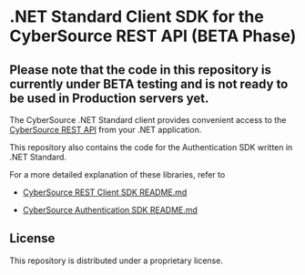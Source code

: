 # .NET Standard Client SDK for the CyberSource REST API (BETA Phase)

## Please note that the code in this repository is currently under BETA testing and is not ready to be used in Production servers yet.

The CyberSource .NET Standard client provides convenient access to the [CyberSource REST API](https://developer.cybersource.com/api/reference/api-reference.html) from your .NET application.

This repository also contains the code for the Authentication SDK written in .NET Standard.

For a more detailed explanation of these libraries, refer to

* [CyberSource REST Client SDK README.md](./cybersource-rest-client-netstandard/README.md)

* [CyberSource Authentication SDK README.md](./cybersource-rest-auth-netstandard/README.md)

## License

This repository is distributed under a proprietary license.
